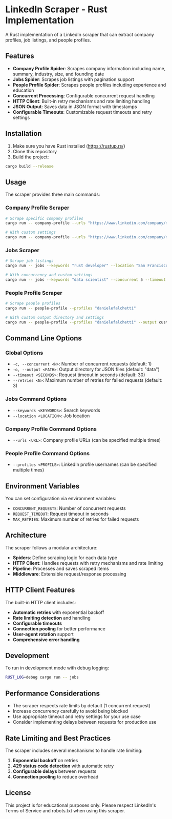 # LinkedIn Scraper - Rust Implementation

A Rust implementation of a LinkedIn scraper that can extract company profiles, job listings, and people profiles.

## Features

- **Company Profile Spider**: Scrapes company information including name, summary, industry, size, and founding date
- **Jobs Spider**: Scrapes job listings with pagination support
- **People Profile Spider**: Scrapes people profiles including experience and education
- **Concurrent Processing**: Configurable concurrent request handling
- **HTTP Client**: Built-in retry mechanisms and rate limiting handling
- **JSON Output**: Saves data in JSON format with timestamps
- **Configurable Timeouts**: Customizable request timeouts and retry settings

## Installation

1. Make sure you have Rust installed (https://rustup.rs/)
2. Clone this repository
3. Build the project:

```bash
cargo build --release
```

## Usage

The scraper provides three main commands:

### Company Profile Scraper

```bash
# Scrape specific company profiles
cargo run -- company-profile --urls "https://www.linkedin.com/company/microsoft" --urls "https://www.linkedin.com/company/google"

# With custom settings
cargo run -- company-profile --urls "https://www.linkedin.com/company/microsoft" --concurrent 3 --timeout 60 --retries 5
```

### Jobs Scraper

```bash
# Scrape job listings
cargo run -- jobs --keywords "rust developer" --location "San Francisco"

# With concurrency and custom settings
cargo run -- jobs --keywords "data scientist" --concurrent 5 --timeout 45 --retries 3
```

### People Profile Scraper

```bash
# Scrape people profiles
cargo run -- people-profile --profiles "danielefalchetti"

# With custom output directory and settings
cargo run -- people-profile --profiles "danielefalchetti" --output custom_data --timeout 30
```

## Command Line Options

### Global Options

- `-c, --concurrent <N>`: Number of concurrent requests (default: 1)
- `-o, --output <PATH>`: Output directory for JSON files (default: "data")
- `--timeout <SECONDS>`: Request timeout in seconds (default: 30)
- `--retries <N>`: Maximum number of retries for failed requests (default: 3)

### Jobs Command Options

- `--keywords <KEYWORDS>`: Search keywords
- `--location <LOCATION>`: Job location

### Company Profile Command Options

- `--urls <URL>`: Company profile URLs (can be specified multiple times)

### People Profile Command Options

- `--profiles <PROFILE>`: LinkedIn profile usernames (can be specified multiple times)

## Environment Variables

You can set configuration via environment variables:

- `CONCURRENT_REQUESTS`: Number of concurrent requests
- `REQUEST_TIMEOUT`: Request timeout in seconds
- `MAX_RETRIES`: Maximum number of retries for failed requests

## Architecture

The scraper follows a modular architecture:

- **Spiders**: Define scraping logic for each data type
- **HTTP Client**: Handles requests with retry mechanisms and rate limiting
- **Pipeline**: Processes and saves scraped items
- **Middleware**: Extensible request/response processing

## HTTP Client Features

The built-in HTTP client includes:

- **Automatic retries** with exponential backoff
- **Rate limiting detection** and handling
- **Configurable timeouts**
- **Connection pooling** for better performance
- **User-agent rotation** support
- **Comprehensive error handling**

## Development

To run in development mode with debug logging:

```bash
RUST_LOG=debug cargo run -- jobs
```

## Performance Considerations

- The scraper respects rate limits by default (1 concurrent request)
- Increase concurrency carefully to avoid being blocked
- Use appropriate timeout and retry settings for your use case
- Consider implementing delays between requests for production use

## Rate Limiting and Best Practices

The scraper includes several mechanisms to handle rate limiting:

1. **Exponential backoff** on retries
2. **429 status code detection** with automatic retry
3. **Configurable delays** between requests
4. **Connection pooling** to reduce overhead

## License

This project is for educational purposes only. Please respect LinkedIn's Terms of Service and robots.txt when using this scraper.
